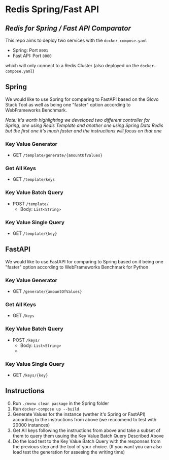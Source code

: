 # Redis Spring/Fast API

## _Redis for Spring / Fast API Comparator_


This repo aims to deploy two services with the `docker-compose.yaml`

- Spring: Port `8001`
- Fast API: Port `8000`

which will only connect to a Redis Cluster (also deployed on the `docker-compose.yaml`)

## Spring

We would like to use Spring for comparing to FastAPI based on the Glovo Stack Tool as well as being one "faster" option according to WebFrameworks Benchmark. 

_Note: It's worth highlighting we developed two different controller for Spring, one using Redis Template and another one using Spring Data Redis but the first one it's much faster and the instructions will focus on that one_

### Key Value Generator

- GET `/template/generate/{amountOfValues}`

### Get All Keys

- GET `/template/keys`

### Key Value Batch Query

- POST `/template/` 
    - Body: `List<String>`

### Key Value Single Query

- GET `/template/{key}`

## FastAPI

We would like to use FastAPI for comparing to Spring based on it being one "faster" option according to WebFrameworks Benchmark for Python

### Key Value Generator

- GET `/generate/{amountOfValues}`

### Get All Keys

- GET `/keys`

### Key Value Batch Query

- POST `/keys/` 
    - Body: `List<String>`
    - 
### Key Value Single Query

- GET `/keys/{key}`

## Instructions
0. Run `./mvnw clean package` in the Spring folder
1. Run `docker-compose up --build`
2. Generate Values for the instance (wether it's Spring or FastAPI) according to the instructions from above (we reccomend to test with 20000 instances)
3. Get All keys following the instructions from above and take a subset  of them to query them usuing the Key Value Batch Query Described Above
4. Do the load test to the Key Value Batch Query with the responses from the previous step and the tool of your choice. (If you want you can also load test the generation for assesing the writing time)
